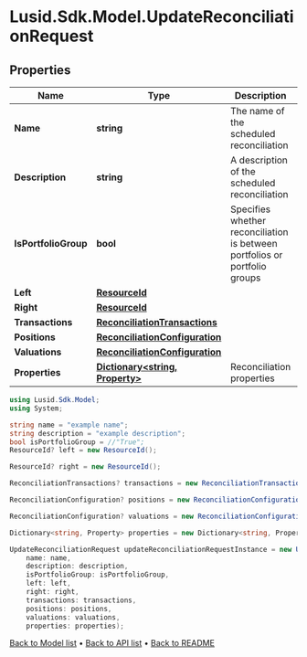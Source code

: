 # Lusid.Sdk.Model.UpdateReconciliationRequest

## Properties

Name | Type | Description | Notes
------------ | ------------- | ------------- | -------------
**Name** | **string** | The name of the scheduled reconciliation | [optional] 
**Description** | **string** | A description of the scheduled reconciliation | [optional] 
**IsPortfolioGroup** | **bool** | Specifies whether reconciliation is between portfolios or portfolio groups | [optional] 
**Left** | [**ResourceId**](ResourceId.md) |  | [optional] 
**Right** | [**ResourceId**](ResourceId.md) |  | [optional] 
**Transactions** | [**ReconciliationTransactions**](ReconciliationTransactions.md) |  | [optional] 
**Positions** | [**ReconciliationConfiguration**](ReconciliationConfiguration.md) |  | [optional] 
**Valuations** | [**ReconciliationConfiguration**](ReconciliationConfiguration.md) |  | [optional] 
**Properties** | [**Dictionary&lt;string, Property&gt;**](Property.md) | Reconciliation properties | [optional] 

```csharp
using Lusid.Sdk.Model;
using System;

string name = "example name";
string description = "example description";
bool isPortfolioGroup = //"True";
ResourceId? left = new ResourceId();

ResourceId? right = new ResourceId();

ReconciliationTransactions? transactions = new ReconciliationTransactions();

ReconciliationConfiguration? positions = new ReconciliationConfiguration();

ReconciliationConfiguration? valuations = new ReconciliationConfiguration();

Dictionary<string, Property> properties = new Dictionary<string, Property>();

UpdateReconciliationRequest updateReconciliationRequestInstance = new UpdateReconciliationRequest(
    name: name,
    description: description,
    isPortfolioGroup: isPortfolioGroup,
    left: left,
    right: right,
    transactions: transactions,
    positions: positions,
    valuations: valuations,
    properties: properties);
```

[Back to Model list](../README.md#documentation-for-models) &#8226; [Back to API list](../README.md#documentation-for-api-endpoints) &#8226; [Back to README](../README.md)
